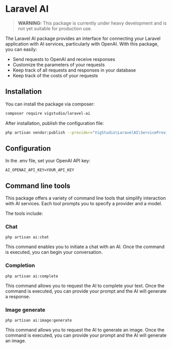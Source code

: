 # Laravel AI

> **WARNING:** This package is currently under heavy development and is not yet suitable for production use.

The Laravel AI package provides an interface for connecting your Laravel application with AI services, particularly with OpenAI. With this package, you can easily:

- Send requests to OpenAI and receive responses
- Customize the parameters of your requests
- Keep track of all requests and responses in your database
- Keep track of the costs of your requests

## Installation

You can install the package via composer:

```bash
composer require vigstudio/laravel-ai
```

After installation, publish the configuration file:

```bash
php artisan vendor:publish --provider="VigStudio\LaravelAI\ServiceProvider"
```

## Configuration

In the .env file, set your OpenAI API key:

```dotenv
AI_OPENAI_API_KEY=YOUR_API_KEY
```

## Command line tools

This package offers a variety of command line tools that simplify interaction with AI services. Each tool prompts you to specify a provider and a model.

The tools include:

### Chat

```shell
php artisan ai:chat
```

This command enables you to initiate a chat with an AI. Once the command is executed, you can begin your conversation.

### Completion

```shell
php artisan ai:complete
```

This command allows you to request the AI to complete your text. Once the command is executed, you can provide your prompt and the AI will generate a response.

### Image generate

```shell
php artisan ai:image:generate
```

This command allows you to request the AI to generate an image. Once the command is executed, you can provide your prompt and the AI will generate an image.
